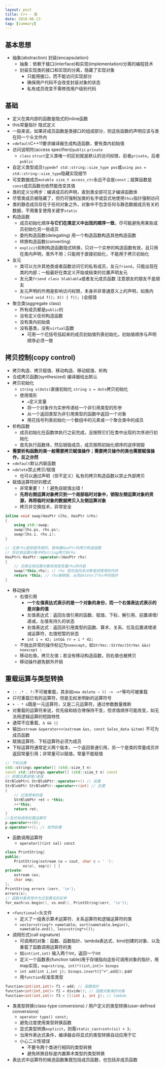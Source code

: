 ```yaml
---
layout: post
title: C++ - 类
date: 2018-06-13
tag: [summary]
---
```

## 基本思想
* 抽象(abstraction) 封装(encapsulation)
	* 抽象：依赖于接口(interface)和实现(implementation)分离的编程技术
	* 封装实现类的接口和实现的分离，隐藏了实现对象
		* 只能用接口，而不能访问实现部分
		* 确保用户代码不会改变封装对象的状态
		* 私有成员改变不需修改用户级别代码
## 基础
* 定义在类内部的函数是隐式的inline函数
* this常量指针 隐式定义
* 一般来说，如果非成员函数是类接口的组成部分，则这些函数的声明应该与类在同一个头文件内
* `=default`C++11要求编译器生成构造函数，要有类内初始值
* 访问说明符(access specifiers)`public` `private`
	* `class` `struct`定义类唯一的区别就是默认的访问权限，前者`private`，后者`public`
* 自定义类型成员`typedef std::string::size_type pos`或`using pos = std::string::size_type`隐藏实现细节
* 可变数据成员`mutable size_t access_ctr`永远不会是`const`；就算函数是`const`成员函数也依然能改变其值
* 类的定义分两步：编译成员的声明，直到类全部可见才编译函数体
* 尽管类成员被隐藏了，但仍可强制加类的名字或显式地使用`this`指针强制访问
* 类的静态成员存在于任何对象之外，对象中不包含任何与静态数据成员有关的数据，不用重复使用关键字`static`
* 构造函数
	* 成员初始化顺序**与它们在类定义中出现的顺序一致**，尽可能避免用某些成员初始化另一些成员
	* 委托构造函数(delegating) 用一个构造函数构造其他构造函数
	* 转换构造函数(converting)
	* `explicit`抑制构造函数隐式转换，只对一个实参的构造函数有效，且只用在类内声明，类外不用；只能用于直接初始化，不能用于拷贝初始化
* 友元
	* 类可以允许其他类或者函数访问它的私有成员，友元`friend`，只能出现在类的内部；一般最好在类定义开始或结束的位置声明友元
	* 友元类`friend class blablabla`或者友元成员函数 注意朋友的朋友不是朋友
	* 友元声明的作用是影响访问权限，本身并非普通意义上的声明，如类内`friend void f(); X() { f(); }`会报错
* 聚合类(aggregate class)
	* 所有成员都是`public`的
	* 没有定义任何构造函数
	* 没有类内初始值
	* 没有基类，没有`virtual`函数
		* 可用一个花括号括起来的成员初始值列表初始化，初始值顺序与声明顺序必须一致

## 拷贝控制(copy control)
* 拷贝构造、拷贝赋值、移动构造、移动赋值、析构
* 合成拷贝函数(synthesized) 编译器给出默认
* 拷贝初始化
	* `string s(dots)`直接初始化 `string s = dots`拷贝初始化
	* 使用情形
		* `=`定义变量
		* 将一个对象作为实参传递给一个非引用类型的形参
		* 从一个返回类型为非引用类型的函数中返回一个对象
		* 用花括号列表初始化一个数组中的元素或一个聚合类中的成员
* 析构函数
	* 成员初始化在函数体执行之前完成，且按照它们在类中出现的次序进行初始化
	* 首先执行函数体，然后销毁成员，成员按照初始化顺序的逆序销毁
* **需要析构函数的类一般需要拷贝赋值操作；需要拷贝操作的类也需要赋值操作，反之亦然**
* `=default`默认内联函数
* `=delete`禁止拷贝/赋值
	* 也可以通过声明（但不定义）私有的拷贝构造函数以禁止外部拷贝
* 赋值运算符好的模式
	* 非常重要！！！避免自赋值出错！
	* **先将右侧运算对象拷贝到一个局部临时对象中，销毁左侧运算对象的资源，再将临时对象的数据拷贝入左侧运算对象**
	* 拷贝并交换技术，异常安全

```cpp
inline void swap(HasPtr &lhs, HasPtr &rhs)
{
    using std::swap;
    swap(lhs.ps, rhs.ps);
    swap(lhs.i, rhs.i);
}

// 注意rhs是按值传递的，意味着HasPtr的拷贝构造函数
// 将右侧运算对象中的string拷贝到rhs
HasPtr& HasPtr::operator=(HasPtr rhs)
{
    // 交换左侧运算对象和局部变量rhs的内容
    swap(*this,rhs); // rhs 现在指向本对象曾经使用的内存
    return *this; // rhs被销毁，从而delete了rhs中的指针
}
```

* 移动操作
	* 右值引用
		* **一个左值表达式表示的是一个对象的身份，而一个右值表达式表示的是对象的值**
		* 左值表达式：返回左值引用的函数、赋值、下标、解引用、前置递增/递减，左值有持久的状态
		* 右值表达式：返回非引用类型的函数、算术、关系、位及后置递增递减运算符，右值短暂的状态
		* `int i = 42; int&& rr = i * 42;`
	* 不抛出异常的操作标记为`noexcept`，如`StrVec::StrVec(StrVec &&s) noexcept : `
	* 移动右值，拷贝左值；若没有移动构造函数，则右值也被拷贝
	* 移动操作避免额外开销

## 重载运算与类型转换
* `:: .* . ?:`不可被重载，其余如`new delete ~ () -> ->*`等均可被重载
* 只可重载已有的运算符，但是无权发明新的运算符号
* `+ - * &`既是一元运算符，又是二元运算符，通过参数数量推断
* 对重载的运算符来说，优先级和结合律保持不变，但求值顺序可能改变，如无法用逻辑运算的短路特性
* 通常不应重载`, & && ||`
* 输出`ostream &operator<<(ostream &os, const Sales_data &item)` 不可为成员函数
* 赋值运算符、下标运算符必须为成员
* 下标运算符通常定义两个版本，一个返回普通引用，另一个是类的常量成员并返回常量引用；非常量可以赋值，常量不能赋值

```cpp
// 下标运算
std::string& operator[] (std::size_t n)
const std::string& operator[] (std::size_t n) const
// 前置后置递增/递减
StrBlobPtr& StrBlobPtr::operator++() // 前置
StrBlobPtr StrBlobPtr::operator++(int) // 后置
{
    // 记录原来的值
    StrBlobPtr ret = *this;
    ++*this;
    return ret;
}
//显式地调用后置运算符
p.operator++(0);
p.operator++(); // 依然前置
```

* 函数调用运算符
	* `operator()(int val) const`

```cpp
class PrintString{
public:
    PrintString(ostream &o = cout, char c = ' '):
        os(o), sep(c) { }
private:
    ostream &os;
    char sep;
};
PrintString errors (cerr, '\n');
errors(s);
// 函数对象常常作为泛型算法的实参
for_each(vs.begin(), vs.end(), PrintString(cerr, '\n'));
```

* `<functional>`头文件
	* 定义了一组表示算术运算符、关系运算符和逻辑运算符的类
	* `vector<string*> nametable; sort(nametable.begin(), nametable.end(), less<string*>());`
* 调用形式(call signature)
	* 可调用的对象：函数、函数指针、lambda表达式、bind创建的对象、以及重载了函数调用运算符的类
	* 如`int(int,int)` 输入两个int，返回一个int
	* 定义一个函数表(function table)用于存储指向这些可调用对象的指针，用map实现，`map<string, int(*)(int,int)> binops`
	* `int add(int i,int j); binops.insert({"+",add});` pair
	* 用`function`标准库类型

```cpp
function<int(int,int)> f1 = add; // 函数指针
function<int(int,int)> f2 = divide(); // 函数对象类的对象
function<int(int,int)> f3 = [](int i, int j); // lambda
```

* 类类型转换(class-type conversions) / 用户定义的类型转换(user-defined conversions)
	* `operator type() const;`
	* 避免过度使用类型转换函数
	* 显式类型转换`explicit`，则需`static_cast<int>(si) + 3;`
	* 当用作表达式条件，编译器会将显式的类型转换自动应用于它
	* 小心二义性错误
		* 不要令两个类进行相同的类型转换
		* 避免转换目标是内置算术类型的类型转换
* 表达式中运算符的候选函数集既包括成员函数，也包括非成员函数